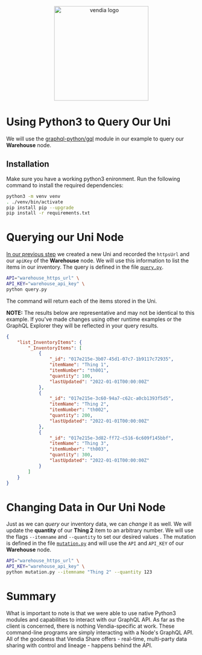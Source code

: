 <p align="center">
  <a href="https://vendia.net/">
    <img src="https://share.vendia.net/logo.svg" alt="vendia logo" width="250px">
  </a>
</p>

# Using Python3 to Query Our Uni

We will use the [graphql-python/gql](https://github.com/graphql-python/gql) module in our example to query our **Warehouse** node.

## Installation

Make sure you have a working python3 enironment. Run the following command to install the required dependencies:

```bash
python3 -m venv venv
. ./venv/bin/activate
pip install pip --upgrade
pip install -r requirements.txt
```

# Querying our Uni Node

[In our previous step](../creating-our-uni.md) we created a new Uni and recorded the `httpsUrl` and our `apiKey` of the **Warehouse** node. We will use this information to list the items in our inventory. The query is defined in the file [`query.py`](./query.py).

```bash
API="warehouse_https_url" \
API_KEY="warehouse_api_key" \
python query.py
```

The command will return each of the items stored in the Uni.

**NOTE:** The results below are representative and may not be identical to this example. If you've made changes using other runtime examples or the GraphQL Explorer they will be reflected in your query results.

```json
{
    "list_InventoryItems": {
        "_InventoryItems": [
            {
                "_id": "017e215e-3b07-45d1-07c7-1b9117c72935",
                "itemName": "Thing 1",
                "itemNumber": "th001",
                "quantity": 100,
                "lastUpdated": "2022-01-01T00:00:00Z"
            },
            {
                "_id": "017e215e-3c60-94a7-c62c-a0cb1393f5d5",
                "itemName": "Thing 2",
                "itemNumber": "th002",
                "quantity": 200,
                "lastUpdated": "2022-01-01T00:00:00Z"
            },
            {
                "_id": "017e215e-3d82-ff72-c516-6c609f145bbf",
                "itemName": "Thing 3",
                "itemNumber": "th003",
                "quantity": 300,
                "lastUpdated": "2022-01-01T00:00:00Z"
            }
        ]
    }
}
```

# Changing Data in Our Uni Node

Just as we can _query_ our inventory data, we can _change_ it as well. We will update the **quantity** of our **Thing 2** item to an arbitrary number. We will use the flags `--itemname` and `--quantity` to set our desired values . The mutation is defined in the file [`mutation.py`](./mutation.py) and will use the `API` and `API_KEY` of our **Warehouse** node.

```bash
API="warehouse_https_url" \
API_KEY="warehouse_api_key" \
python mutation.py --itemname "Thing 2" --quantity 123
```

# Summary

What is important to note is that we were able to use native Python3 modules and capabilities to interact with our GraphQL API. As far as the client is concerned, there is nothing Vendia-specific at work. These command-line programs are simply interacting with a Node's GraphQL API. All of the goodness that Vendia Share offers - real-time, multi-party data sharing with control and lineage - happens behind the API.
